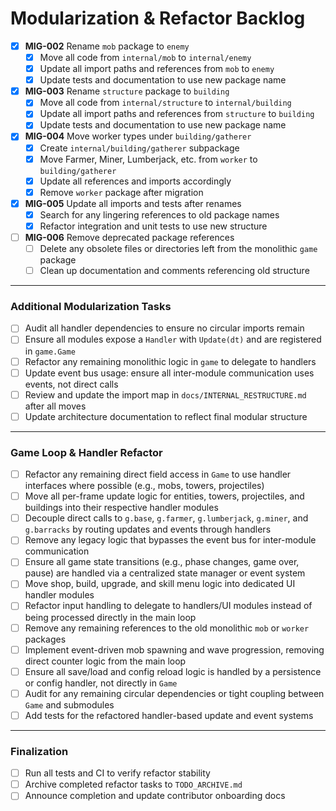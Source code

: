 # Modularization & Refactor Backlog

- [x] **MIG-002** Rename `mob` package to `enemy`
  - [x] Move all code from `internal/mob` to `internal/enemy`
  - [x] Update all import paths and references from `mob` to `enemy`
  - [x] Update tests and documentation to use new package name
- [x] **MIG-003** Rename `structure` package to `building`
  - [x] Move all code from `internal/structure` to `internal/building`
  - [x] Update all import paths and references from `structure` to `building`
  - [x] Update tests and documentation to use new package name
- [x] **MIG-004** Move worker types under `building/gatherer`
  - [x] Create `internal/building/gatherer` subpackage
  - [x] Move Farmer, Miner, Lumberjack, etc. from `worker` to `building/gatherer`
  - [x] Update all references and imports accordingly
  - [x] Remove `worker` package after migration
- [x] **MIG-005** Update all imports and tests after renames
  - [x] Search for any lingering references to old package names
  - [x] Refactor integration and unit tests to use new structure
- [ ] **MIG-006** Remove deprecated package references
  - [ ] Delete any obsolete files or directories left from the monolithic `game` package
  - [ ] Clean up documentation and comments referencing old structure

---

### Additional Modularization Tasks

- [ ] Audit all handler dependencies to ensure no circular imports remain
- [ ] Ensure all modules expose a `Handler` with `Update(dt)` and are registered in `game.Game`
- [ ] Refactor any remaining monolithic logic in `game` to delegate to handlers
- [ ] Update event bus usage: ensure all inter-module communication uses events, not direct calls
- [ ] Review and update the import map in `docs/INTERNAL_RESTRUCTURE.md` after all moves
- [ ] Update architecture documentation to reflect final modular structure

---

### Game Loop & Handler Refactor

- [ ] Refactor any remaining direct field access in `Game` to use handler interfaces where possible (e.g., mobs, towers, projectiles)
- [ ] Move all per-frame update logic for entities, towers, projectiles, and buildings into their respective handler modules
- [ ] Decouple direct calls to `g.base`, `g.farmer`, `g.lumberjack`, `g.miner`, and `g.barracks` by routing updates and events through handlers
- [ ] Remove any legacy logic that bypasses the event bus for inter-module communication
- [ ] Ensure all game state transitions (e.g., phase changes, game over, pause) are handled via a centralized state manager or event system
- [ ] Move shop, build, upgrade, and skill menu logic into dedicated UI handler modules
- [ ] Refactor input handling to delegate to handlers/UI modules instead of being processed directly in the main loop
- [ ] Remove any remaining references to the old monolithic `mob` or `worker` packages
- [ ] Implement event-driven mob spawning and wave progression, removing direct counter logic from the main loop
- [ ] Ensure all save/load and config reload logic is handled by a persistence or config handler, not directly in `Game`
- [ ] Audit for any remaining circular dependencies or tight coupling between `Game` and submodules
- [ ] Add tests for the refactored handler-based update and event systems

---

### Finalization

- [ ] Run all tests and CI to verify refactor stability
- [ ] Archive completed refactor tasks to `TODO_ARCHIVE.md`
- [ ] Announce completion and update contributor onboarding docs
